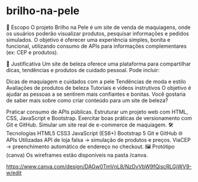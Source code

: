 # brilho-na-pele


📌 Escopo
O projeto Brilho na Pele é um site de venda de maquiagens, onde os usuários poderão visualizar produtos, pesquisar informações e pedidos simulados.
O objetivo é oferecer uma experiência simples, bonita e funcional, utilizando consumo de APIs para informações complementares (ex: CEP e produtos).

🎯 Justificativa
Um site de beleza oferece uma plataforma para compartilhar dicas, tendências e produtos de cuidado pessoal. Pode incluir:

Dicas de maquiagem e cuidados com a pele
Tendências de moda e estilo
Avaliações de produtos de beleza
Tutoriais e vídeos instrutivos
O objetivo é ajudar as pessoas a se sentirem mais confiantes e bonitas. Você gostaria de saber mais sobre como criar conteúdo para um site de beleza?

Praticar consumo de APIs públicas.
Estruturar um projeto web com HTML, CSS, JavaScript e Bootstrap.
Exercitar boas práticas de versionamento com Git e GitHub.
Simular um site real de e-commerce de maquiagem.
🛠️ Tecnologias
HTML5
CSS3
JavaScript (ES6+)
Bootstrap 5
Git e GitHub
🌐 APIs Utilizadas
API de loja falsa → simulação de produtos e preços.
ViaCEP → preenchimento automático de endereço no checkout.
🖼️ Protótipo (canva)
Os wireframes estão disponíveis na pasta /canva.

https://www.canva.com/design/DAGw0TmVnL8/NzDvVbW9fQiscRLGjWV9-w/edit

